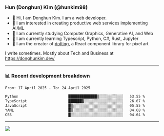 ### Hun (Donghun) Kim (@hunkim98)

- 👋 Hi, I am Donghun Kim. I am a web developer. 
- 🤔 I am interested in creating productive web services implementing AI/ML
- 🔭 I am currently studying Computer Graphics, Generative AI, and Web 
- 🌱 I am currently learning Typescript, Python, C#, Rust, Jupyter
- 🎨 I am the creator of [dotting](https://github.com/hunkim98/dotting), a React component library for pixel art

I write sometimes. Mostly about Tech and Business at https://donghunkim.dev/

---
### 📊 Recent development breakdown
<!--START_SECTION:waka-->

```txt
From: 17 April 2025 - To: 24 April 2025

Python                       █████████████▒░░░░░░░░░░░   53.55 %
TypeScript                   ██████▓░░░░░░░░░░░░░░░░░░   26.07 %
JavaScript                   █▒░░░░░░░░░░░░░░░░░░░░░░░   05.55 %
YAML                         █▒░░░░░░░░░░░░░░░░░░░░░░░   04.68 %
CSS                          █░░░░░░░░░░░░░░░░░░░░░░░░   04.64 %
```

<!--END_SECTION:waka-->
---

<!-- <div align='center'> -->
  <img align="center" src="https://github-readme-stats.vercel.app/api?username=hunkim98&theme=dark&show_icons=true"/>
<!-- </div> -->
<!--
**hunkim98/hunkim98** is a ✨ _special_ ✨ repository because its `README.md` (this file) appears on your GitHub profile.

Here are some ideas to get you started:

- 🔭 I’m currently working on ...
- 🌱 I’m currently learning ...
- 👯 I’m looking to collaborate on ...
- 🤔 I’m looking for help with ...
- 💬 Ask me about ...
- 📫 How to reach me: ...
- 😄 Pronouns: ...
- ⚡ Fun fact: ...
-->
